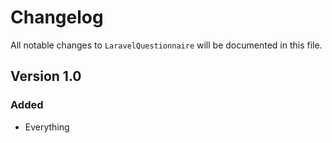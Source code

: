# Changelog

All notable changes to `LaravelQuestionnaire` will be documented in this file.

## Version 1.0

### Added
- Everything
